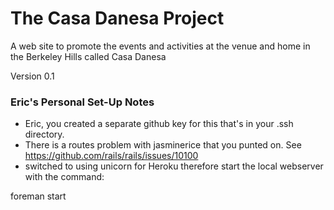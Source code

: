 # The Casa Danesa Project

A web site to promote the events and activities at the venue and home in the Berkeley Hills called Casa Danesa

Version 0.1

### Eric's Personal Set-Up Notes

 * Eric, you created a separate github key for this that's in your .ssh directory.
 * There is a routes problem with jasminerice that you punted on. See https://github.com/rails/rails/issues/10100
 * switched to using unicorn for Heroku therefore start the local webserver with the command:

  foreman start